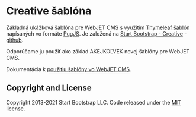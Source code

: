 # Creative šablóna

Základná ukážková šablóna pre WebJET CMS s využitím [Thymeleaf šablón](http://docs.webjetcms.sk/v2022/#/frontend/thymeleaf/README) napísaných vo formáte [PugJS](http://docs.webjetcms.sk/v2022/#/developer/frameworks/pugjs). Je založená na [Start Bootstrap - Creative](https://startbootstrap.com/theme/creative) - [github](https://github.com/StartBootstrap/startbootstrap-creative).

Odporúčame ju použiť ako základ AKEJKOĽVEK novej šablóny pre WebJET CMS.

Dokumentácia k [použitiu šablóny vo WebJET CMS](http://docs.webjetcms.sk/v2022/#/frontend/examples/template-bare/README).

## Copyright and License

Copyright 2013-2021 Start Bootstrap LLC. Code released under the [MIT](LICENSE) license.